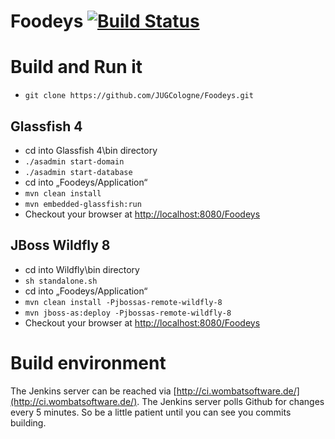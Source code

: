 # Foodeys [![Build Status](http://ci.wombatsoftware.de/job/Foodeys/badge/icon)](http://ci.wombatsoftware.de/job/Foodeys/)

# Build and Run it
* ```git clone https://github.com/JUGCologne/Foodeys.git```

## Glassfish 4
* cd into Glassfish 4\bin directory
* ```./asadmin start-domain```
* ```./asadmin start-database```
* cd into „Foodeys/Application“
* ```mvn clean install```
* ```mvn embedded-glassfish:run```
* Checkout your browser at [http://localhost:8080/Foodeys](http://localhost:8080/Foodeys)

## JBoss Wildfly 8
* cd into Wildfly\bin directory
* ```sh standalone.sh```
* cd into „Foodeys/Application“
* ```mvn clean install -Pjbossas-remote-wildfly-8```
* ```mvn jboss-as:deploy -Pjbossas-remote-wildfly-8```
* Checkout your browser at [http://localhost:8080/Foodeys](http://localhost:8080/Foodeys)

# Build environment
The Jenkins server can be reached via [http://ci.wombatsoftware.de/](http://ci.wombatsoftware.de/).
The Jenkins server polls Github for changes every 5 minutes. So be a little patient until you can see you commits building.